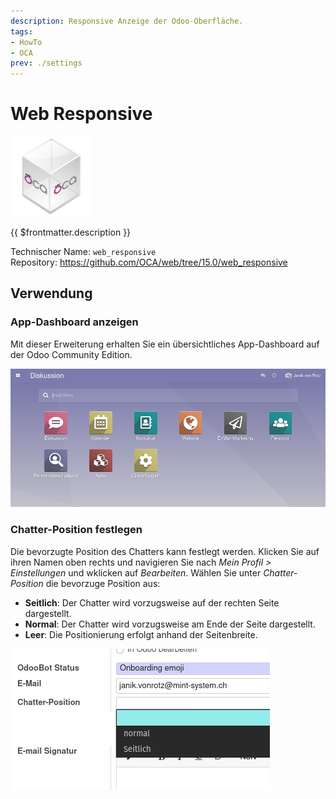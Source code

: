 ```yaml
---
description: Responsive Anzeige der Odoo-Oberfläche.
tags:
- HowTo
- OCA
prev: ./settings
---
```

# Web Responsive
![icon_oca_app](assets/icon_oca_app.png)

{{ $frontmatter.description }}

Technischer Name: `web_responsive`\
Repository: <https://github.com/OCA/web/tree/15.0/web_responsive>

## Verwendung

### App-Dashboard anzeigen

Mit dieser Erweiterung erhalten Sie ein übersichtliches App-Dashboard auf der Odoo Community Edition.

![](assets/Web%20Responsive.png)

### Chatter-Position festlegen

Die bevorzugte Position des Chatters kann festlegt werden. Klicken Sie auf ihren Namen oben rechts und navigieren Sie nach *Mein Profil > Einstellungen* und wklicken auf *Bearbeiten*. Wählen Sie unter *Chatter-Position* die bevorzuge Position aus:

* **Seitlich**: Der Chatter wird vorzugsweise auf der rechten Seite dargestellt.
* **Normal**: Der Chatter wird vorzugsweise am Ende der Seite dargestellt.
* **Leer**: Die Positionierung erfolgt anhand der Seitenbreite.

![](assets/Web%20Responsive%20Chatter-Position%20Auswahl.png)